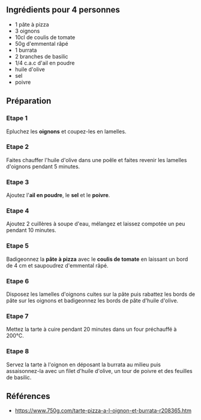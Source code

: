 ## Ingrédients pour 4 personnes

- 1 pâte à pizza
- 3 oignons
- 10cl de coulis de tomate
- 50g d'emmental râpé
- 1 burrata
- 2 branches de basilic
- 1/4 c.a.c d'ail en poudre
- huile d'olive
- sel
- poivre

## Préparation

### Etape 1

Epluchez les **oignons** et coupez-les en lamelles.

### Etape 2

Faites chauffer l'huile d'olive dans une poêle et faites revenir les lamelles d'oignons pendant 5 minutes.

### Etape 3

Ajoutez l'**ail en poudre**, le **sel** et le **poivre**.

### Etape 4

Ajoutez 2 cuillères à soupe d'eau, mélangez et laissez compotée un peu pendant 10 minutes.

### Etape 5

Badigeonnez la **pâte à pizza** avec le **coulis de tomate** en laissant un bord de 4 cm et saupoudrez d'emmental râpé.

### Etape 6

Disposez les lamelles d'oignons cuites sur la pâte puis rabattez les bords de pâte sur les oignons et badigeonnez les bords de pâte d'huile d'olive.

### Etape 7

Mettez la tarte à cuire pendant 20 minutes dans un four préchauffé à 200°C.

### Etape 8

Servez la tarte à l'oignon en déposant la burrata au milieu puis assaisonnez-la avec un filet d'huile d'olive, un tour de poivre et des feuilles de basilic.

## Références

- https://www.750g.com/tarte-pizza-a-l-oignon-et-burrata-r208365.htm
